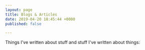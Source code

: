 ```yaml
---
layout: page
title: Blogs & Articles
date: 2019-04-20 18:45:44 +0000
published: false

---
```

Things I've written about stuff and stuff I've written about things:
